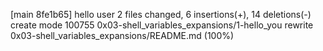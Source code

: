 [main 8fe1b65] hello user
 2 files changed, 6 insertions(+), 14 deletions(-)
 create mode 100755 0x03-shell_variables_expansions/1-hello_you
 rewrite 0x03-shell_variables_expansions/README.md (100%)
